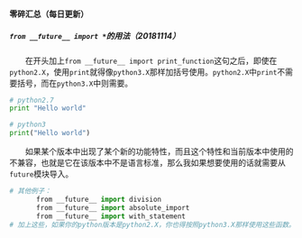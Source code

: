 #### 零碎汇总（每日更新）

##### `from __future__ import *`的用法（20181114）

&emsp;&emsp;在开头加上`from __future__ import print_function`这句之后，即使在`python2.X`，使用`print`就得像`python3.X`那样加括号使用。`python2.X`中`print`不需要括号，而在`python3.X`中则需要。

```python
# python2.7
print "Hello world"

# python3
print("Hello world")
```

&emsp;&emsp;如果某个版本中出现了某个新的功能特性，而且这个特性和当前版本中使用的不兼容，也就是它在该版本中不是语言标准，那么我如果想要使用的话就需要从`future`模块导入。

```python
# 其他例子： 
　　　　from __future__ import division  
　　　　from __future__ import absolute_import 
　　　　from __future__ import with_statement 
# 加上这些，如果你的python版本是python2.X，你也得按照python3.X那样使用这些函数。
```

